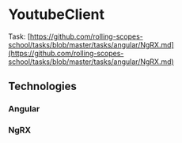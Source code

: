 # YoutubeClient

Task: [https://github.com/rolling-scopes-school/tasks/blob/master/tasks/angular/NgRX.md](https://github.com/rolling-scopes-school/tasks/blob/master/tasks/angular/NgRX.md) 

## Technologies

### Angular
### NgRX
